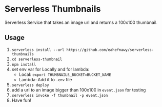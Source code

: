 # Serverless Thumbnails
Serverless Service that takes an image url and returns a 100x100 thumbnail.

## Usage

1. `serverless install --url https://github.com/eahefnawy/serverless-thumbnails`
2. `cd serverless-thumbnail`
3. `npm install`
4. set env var for Locally and for lambda:
   - Local: `export THUMBNAILS_BUCKET=BUCKET_NAME`
   - Lambda: Add it to `.env` file
5. `serverless deploy`
6. add a url to an image bigger than 100x100 in `event.json` for testing
7. `serverless invoke -f thumbnail -p event.json`
8. Have fun!


